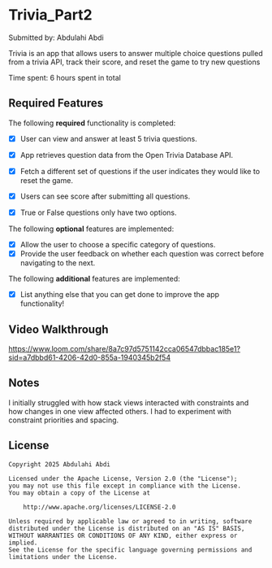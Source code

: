 # Trivia_Part2

Submitted by: Abdulahi Abdi

Trivia is an app that allows users to answer multiple choice questions pulled from a trivia API, track their score, and reset the game to try new questions

Time spent: 6 hours spent in total

## Required Features

The following **required** functionality is completed:

- [X] User can view and answer at least 5 trivia questions.
- [X] App retrieves question data from the Open Trivia Database API.
- [X] Fetch a different set of questions if the user indicates they would like to reset the game.
- [X] Users can see score after submitting all questions.
- [X] True or False questions only have two options.


The following **optional** features are implemented:

  
- [X] Allow the user to choose a specific category of questions.
- [X] Provide the user feedback on whether each question was correct before navigating to the next.

The following **additional** features are implemented:

- [X] List anything else that you can get done to improve the app functionality!

## Video Walkthrough

https://www.loom.com/share/8a7c97d5751142cca06547dbbac185e1?sid=a7dbbd61-4206-42d0-855a-1940345b2f54

## Notes

I initially struggled with how stack views interacted with constraints and how changes in one view affected others. I had to experiment with constraint priorities and spacing.

## License

    Copyright 2025 Abdulahi Abdi

    Licensed under the Apache License, Version 2.0 (the "License");
    you may not use this file except in compliance with the License.
    You may obtain a copy of the License at

        http://www.apache.org/licenses/LICENSE-2.0

    Unless required by applicable law or agreed to in writing, software
    distributed under the License is distributed on an "AS IS" BASIS,
    WITHOUT WARRANTIES OR CONDITIONS OF ANY KIND, either express or implied.
    See the License for the specific language governing permissions and
    limitations under the License.
